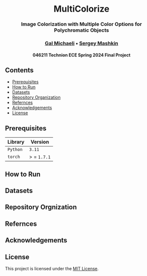 <h1 align="center">
    MultiColorize
    <br>
</h1>

<h3 align="center">
    Image Colorization with Multiple Color Options for Polychromatic Objects
    <br>
</h3>

<h3 align="center">
    <a href="https://github.com/GalMichaeli">Gal Michaeli</a> •
    <a href="https://github.com/SergeyMashkin">Sergey Mashkin</a>
</h3>

<h4 align="center">046211 Technion ECE Spring 2024 Final Project</h4>

## Contents

- [Prerequisites](#prerequisites)
- [How to Run](#how-to-run)
- [Datasets](#datasets)
- [Repository Organization](#repository-orgnization)
- [Refernces](#refernces)
- [Acknowledgements](#acknowledgements)
- [License](#license)

## Prerequisites

| Library  | Version     |
| -------- | ----------- |
| `Python` | `3.11`      |
| `torch`  | > = `1.7.1` |

## How to Run

## Datasets

## Repository Orgnization

## Refernces

## Acknowledgements

## License

This project is licensed under the [MIT License](https://opensource.org/licenses/MIT).
